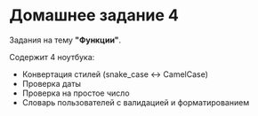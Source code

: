 # Домашнее задание 4

Задания на тему **"Функции"**.

Содержит 4 ноутбука:
- Конвертация стилей (snake_case ↔ CamelCase)
- Проверка даты
- Проверка на простое число
- Словарь пользователей с валидацией и форматированием
